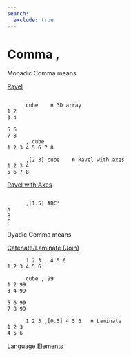 ```yaml
---
search:
  exclude: true
---
```






<h1 class="heading"><span class="name">Comma</span> <span class="command">,</span></h1>


Monadic Comma means


[Ravel
      ](../primitive-functions/ravel.md)
```apl

      cube    ⍝ 3D array
1 2
3 4
   
5 6
7 8
      , cube
1 2 3 4 5 6 7 8

      ,[2 3] cube    ⍝ Ravel with axes
1 2 3 4
5 6 7 8
```


[Ravel with Axes
			](../primitive-functions/ravel-with-axes.md)
```apl

      ,[1.5]'ABC'
A
B
C
```

Dyadic Comma means


[Catenate/Laminate
(Join)      ](../primitive-functions/catenate-laminate.md)
```apl
      1 2 3 , 4 5 6
1 2 3 4 5 6

      cube , 99
1 2 99
3 4 99
      
5 6 99
7 8 99

      1 2 3 ,[0.5] 4 5 6   ⍝ Laminate
1 2 3
4 5 6 

```


[Language Elements](./language-elements.md)


